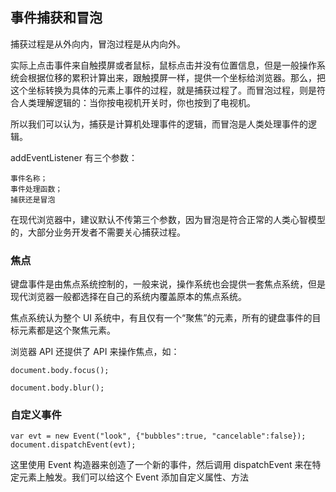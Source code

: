 ## 事件捕获和冒泡
捕获过程是从外向内，冒泡过程是从内向外。

实际上点击事件来自触摸屏或者鼠标，鼠标点击并没有位置信息，但是一般操作系统会根据位移的累积计算出来，跟触摸屏一样，提供一个坐标给浏览器。那么，把这个坐标转换为具体的元素上事件的过程，就是捕获过程了。而冒泡过程，则是符合人类理解逻辑的：当你按电视机开关时，你也按到了电视机。

所以我们可以认为，捕获是计算机处理事件的逻辑，而冒泡是人类处理事件的逻辑。

addEventListener 有三个参数：

	事件名称；
	事件处理函数；
	捕获还是冒泡
在现代浏览器中，建议默认不传第三个参数，因为冒泡是符合正常的人类心智模型的，大部分业务开发者不需要关心捕获过程。

### 焦点
键盘事件是由焦点系统控制的，一般来说，操作系统也会提供一套焦点系统，但是现代浏览器一般都选择在自己的系统内覆盖原本的焦点系统。

焦点系统认为整个 UI 系统中，有且仅有一个“聚焦”的元素，所有的键盘事件的目标元素都是这个聚焦元素。

浏览器 API 还提供了 API 来操作焦点，如：

	
	document.body.focus();
		
	document.body.blur();

### 自定义事件

	var evt = new Event("look", {"bubbles":true, "cancelable":false});
	document.dispatchEvent(evt);
这里使用 Event 构造器来创造了一个新的事件，然后调用 dispatchEvent 来在特定元素上触发。我们可以给这个 Event 添加自定义属性、方法
